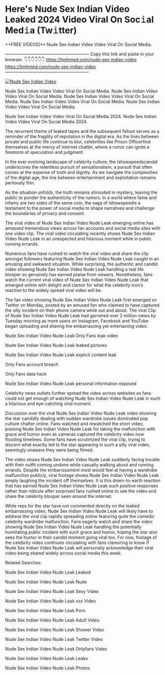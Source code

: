 # Here's Nude Sex Indian Video Leaked 2024 Video Viral On Soc𝚒al Med𝚒a (Tw𝚒tter)

++FREE VIDEOS]** Nude Sex Indian Video Video Viral On Social Media.

———————————————————-
Copy this link and paste in your browser.
👇👇👇👇👇👇
https://hmhmed.com/nude-sex-indian-video
https://hmhmed.com/nude-sex-indian-video
———————————————————-

[![Nude Sex Indian Video](https://i.imgur.com/dJHk4Zq.gif)](https://hmhmed.com/nude-sex-indian-video)

Nude Sex Indian Video Video Viral On Social Media. Nude Sex Indian Video Video Viral On Social Media. Nude Sex Indian Video Video Viral On Social Media. Nude Sex Indian Video Video Viral On Social Media. Nude Sex Indian Video Video Viral On Social Media.

Nude Sex Indian Video Video Viral On Social Media 2024. Nude Sex Indian Video Video Viral On Social Media 2024.

The recurrent theme of leaked tapes and the subsequent fallout serves as a reminder of the fragility of reputation in the digital era. As the lines between private and public life continue to blur, celebrities like Prison Officerfind themselves at the mercy of internet chatter, where a rumor can ignite a firestorm of speculation and judgment.

In the ever evolving landscape of celebrity culture, the Ishowspeedscandal underscores the relentless pursuit of sensationalism, a pursuit that often comes at the expense of truth and dignity. As we navigate the complexities of the digital age, the line between entertainment and exploitation remains perilously thin.

As the situation unfolds, the truth remains shrouded in mystery, leaving the public to ponder the authenticity of the rumors. In a world where fame and infamy are two sides of the same coin, the saga of Ishowspeedis a testament to the power of social media to shape narratives and challenge the boundaries of privacy and consent.

The viral video of Nude Sex Indian Video Nude Leak emerging online has amassed tremendous views across fan accounts and social media sites with one video clip. The viral video circulating recently shows Nude Sex Indian Video Nude Leak in an unexpected and hilarious moment while in public running errands.

Numerous fans have rushed to watch the viral video and share the clip amongst followers featuring Nude Sex Indian Video Nude Leak caught in an amusing and awkward situation. While surprising, the authentic and candid video showing Nude Sex Indian Video Nude Leak handling a real life blooper so genuinely has earned praise from viewers. Nonetheless, fans watch the current viral video of Nude Sex Indian Video Nude Leak that emerged online with delight and clamor for what the celebrity icon’s reaction to the widely spread viral video will be.

The fan video showing Nude Sex Indian Video Nude Leak first emerged on Twitter on Monday, posted by an amused fan who claimed to have captured the silly incident on their phone camera while out and about. The viral Clip of Nude Sex Indian Video Nude Leak had garnered over 2 million views by Tuesday morning as more users on Instagram, Facebook and YouTube began uploading and sharing the embarrassing yet entertaining video.

Nude Sex Indian Video Nude Leak Only Fans leak video

Nude Sex Indian Video Nude Leak leaked pictures

Nude Sex Indian Video Nude Leak explicit content leak

Only Fans account breach

Only Fans data hack

Nude Sex Indian Video Nude Leak personal information exposed

Celebrity news outlets further spread the video across websites as fans could not get enough of watching Nude Sex Indian Video Nude Leak in such a hilarious and eye-catching viral moment.

Discussion over the viral Nude Sex Indian Video Nude Leak video showing the star candidly dealing with sudden wardrobe issues dominated pop culture chatter online. Fans watched and rewatched the short video, praising Nude Sex Indian Video Nude Leak for taking the malfunction with grace and humor even as cameras captured the celebrity video now flooding timelines. Some fans have scrutinized the viral clip, trying to discern what exactly led to the star appearing in such a silly viral video, seemingly unaware they were being filmed.

The video shows Nude Sex Indian Video Nude Leak suddenly facing trouble with their outfit coming undone while casually walking about and running errands. Despite the embarrassment most would feel at having a wardrobe malfunction publicly, viral footage shows Nude Sex Indian Video Nude Leak simply laughing the incident off themselves. It is this down-to-earth reaction that has earned Nude Sex Indian Video Nude Leak such positive responses rather than ridicule after surprised fans rushed online to see the video and share the celebrity blooper seen around the internet.

While reps for the star have not commented directly on the leaked embarrassing video, Nude Sex Indian Video Nude Leak will likely have to address the viral clip rapidly spreading online featuring quite the comedic celebrity wardrobe malfunction. Fans eagerly watch and share the video showing Nude Sex Indian Video Nude Leak handling the potentially humiliating public incident with such grace and humor, hoping the star also sees the humor in their candid moment going viral too. For now, footage of the celebrity video continues circulating with fans clamoring to know if Nude Sex Indian Video Nude Leak will personally acknowledge their viral video being shared widely across social media this week.

Related Searches

Nude Sex Indian Video Nude Leak Leaked

Nude Sex Indian Video Nude Leak Nude

Nude Sex Indian Video Nude Leak Sexy Video

Nude Sex Indian Video Nude Leak xxx Video

Nude Sex Indian Video Nude Leak Porn

Nude Sex Indian Video Nude Leak Adult Video

Nude Sex Indian Video Nude Leak Shower Video

Nude Sex Indian Video Nude Leak Twitter Video

Nude Sex Indian Video Nude Leak Onlyfans Video

Nude Sex Indian Video Nude Leak Leaks

Nude Sex Indian Video Nude Leak Photos